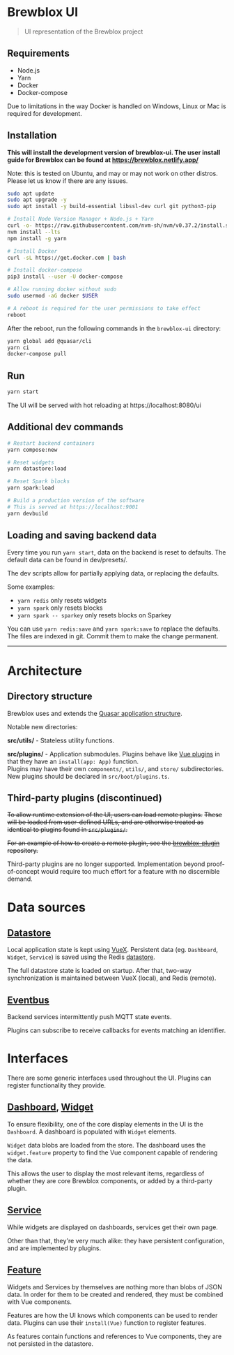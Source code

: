 # Brewblox UI

> UI representation of the Brewblox project

## Requirements

* Node.js
* Yarn
* Docker
* Docker-compose

Due to limitations in the way Docker is handled on Windows, Linux or Mac is required for development.

## Installation

**This will install the development version of brewblox-ui. The user install guide for Brewblox can be found at https://brewblox.netlify.app/**

Note: this is tested on Ubuntu, and may or may not work on other distros. Please let us know if there are any issues.

``` bash
sudo apt update
sudo apt upgrade -y
sudo apt install -y build-essential libssl-dev curl git python3-pip

# Install Node Version Manager + Node.js + Yarn
curl -o- https://raw.githubusercontent.com/nvm-sh/nvm/v0.37.2/install.sh | bash
nvm install --lts
npm install -g yarn

# Install Docker
curl -sL https://get.docker.com | bash

# Install docker-compose
pip3 install --user -U docker-compose

# Allow running docker without sudo
sudo usermod -aG docker $USER

# A reboot is required for the user permissions to take effect
reboot
```

After the reboot, run the following commands in the `brewblox-ui` directory:

``` bash
yarn global add @quasar/cli
yarn ci
docker-compose pull
```

## Run

``` bash
yarn start
```

The UI will be served with hot reloading at https://localhost:8080/ui

## Additional dev commands

```bash
# Restart backend containers
yarn compose:new

# Reset widgets
yarn datastore:load

# Reset Spark blocks
yarn spark:load

# Build a production version of the software
# This is served at https://localhost:9001
yarn devbuild
```

## Loading and saving backend data

Every time you run `yarn start`, data on the backend is reset to defaults.
The default data can be found in dev/presets/.

The dev scripts allow for partially applying data, or replacing the defaults.

Some examples:
* `yarn redis` only resets widgets
* `yarn spark` only resets blocks
* `yarn spark -- sparkey` only resets blocks on Sparkey

You can use `yarn redis:save` and `yarn spark:save` to replace the defaults.
The files are indexed in git. Commit them to make the change permanent.

---


# Architecture

## Directory structure

Brewblox uses and extends the [Quasar application structure](https://next.quasar.dev/quasar-cli/directory-structure).

Notable new directories:

**src/utils/** - Stateless utility functions.

**src/plugins/** - Application submodules. Plugins behave like [Vue plugins](https://v3.vuejs.org/guide/plugins.html) in that they have an `install(app: App)` function. <br>
Plugins may have their own `components/`, `utils/`, and `store/` subdirectories. <br>
New plugins should be declared in `src/boot/plugins.ts`.

## Third-party plugins (discontinued)

~~To allow runtime extension of the UI, users can load remote plugins.~~
~~These will be loaded from user-defined URLs, and are otherwise treated as identical to plugins found in `src/plugins/`.~~

~~For an example of how to create a remote plugin, see the [brewblox-plugin](https://github.com/BrewBlox/brewblox-plugin) repository.~~

Third-party plugins are no longer supported.
Implementation beyond proof-of-concept would require too much effort for a feature with no discernible demand.

# Data sources

## [Datastore](src/database/types.ts)

Local application state is kept using [VueX](https://vuex.vuejs.org/guide/). Persistent data (eg. `Dashboard`, `Widget`, `Service`) is saved using the Redis [datastore](https://redis.io/).

The full datastore state is loaded on startup. After that, two-way synchronization is maintained between VueX (local), and Redis (remote).

## [Eventbus](src/eventbus.ts)

Backend services intermittently push MQTT state events.

Plugins can subscribe to receive callbacks for events matching an identifier.

# Interfaces

There are some generic interfaces used throughout the UI. Plugins can register functionality they provide.

## [Dashboard](src/store/dashboards/types.ts), [Widget](src/store/widgets/types.ts)

To ensure flexibility, one of the core display elements in the UI is the `Dashboard`. A dashboard is populated with `Widget` elements.

`Widget` data blobs are loaded from the store. The dashboard uses the `widget.feature` property to find the Vue component capable of rendering the data.

This allows the user to display the most relevant items, regardless of whether they are core Brewblox components, or added by a third-party plugin.

## [Service](src/store/services/index.ts)

While widgets are displayed on dashboards, services get their own page.

Other than that, they're very much alike: they have persistent configuration, and are implemented by plugins.

## [Feature](src/store/features/types.ts)

Widgets and Services by themselves are nothing more than blobs of JSON data. In order for them to be created and rendered, they must be combined with Vue components.

Features are how the UI knows which components can be used to render data. Plugins can use their `install(Vue)` function to register features.

As features contain functions and references to Vue components, they are not persisted in the datastore.
